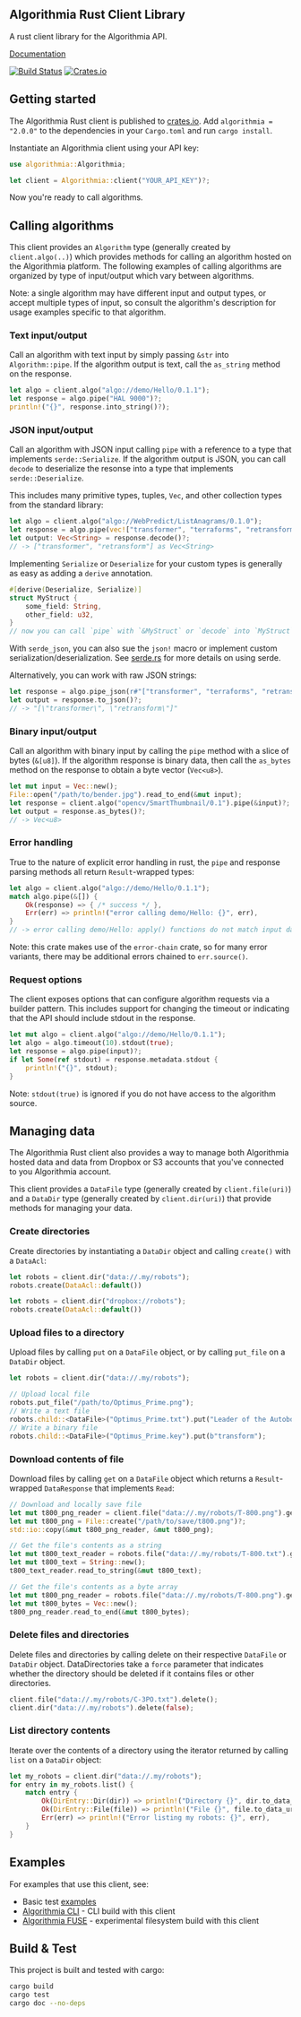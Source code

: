 Algorithmia Rust Client Library
-------------------------------

A rust client library for the Algorithmia API.

[Documentation](http://algorithmiaio.github.io/algorithmia-rust/algorithmia/)

[![Build Status](https://travis-ci.org/algorithmiaio/algorithmia-rust.svg)](https://travis-ci.org/algorithmiaio/algorithmia-rust)
[![Crates.io](https://img.shields.io/crates/v/algorithmia.svg?maxAge=2592000)](https://crates.io/crates/algorithmia)

## Getting started

The Algorithmia Rust client is published to [crates.io](https://crates.io/crates/algorithmia).
Add `algorithmia = "2.0.0"` to the dependencies in your `Cargo.toml` and run `cargo install`.

Instantiate an Algorithmia client using your API key:

```rust
use algorithmia::Algorithmia;

let client = Algorithmia::client("YOUR_API_KEY")?;
```

Now you're ready to call algorithms.

## Calling algorithms

This client provides an `Algorithm` type (generally created by `client.algo(..)`) which provides
methods for calling an algorithm hosted on the Algorithmia platform.
The following examples of calling algorithms are organized by type of input/output which vary between algorithms.

Note: a single algorithm may have different input and output types, or accept multiple types of input,
so consult the algorithm's description for usage examples specific to that algorithm.

### Text input/output

Call an algorithm with text input by simply passing `&str` into `Algorithm::pipe`.
If the algorithm output is text, call the `as_string` method on the response.

```rust
let algo = client.algo("algo://demo/Hello/0.1.1");
let response = algo.pipe("HAL 9000")?;
println!("{}", response.into_string()?);
```

### JSON input/output

Call an algorithm with JSON input calling `pipe` with a reference to a type that implements `serde::Serialize`.
If the algorithm output is JSON, you can call `decode` to deserialize the resonse into a type that implements `serde::Deserialize`.

This includes many primitive types, tuples, `Vec`, and other collection types from the standard library:

```rust
let algo = client.algo("algo://WebPredict/ListAnagrams/0.1.0");
let response = algo.pipe(vec!["transformer", "terraforms", "retransform"])?;
let output: Vec<String> = response.decode()?;
// -> ["transformer", "retransform"] as Vec<String>
```

Implementing `Serialize` or `Deserialize` for your custom types is generally as easy as adding a `derive` annotation.

```rust
#[derive(Deserialize, Serialize)]
struct MyStruct {
    some_field: String,
    other_field: u32,
}
// now you can call `pipe` with `&MyStruct` or `decode` into `MyStruct`
```

With `serde_json`, you can also sue the `json!` macro or implement custom serialization/deserialization.
See [serde.rs](https://serde.rs/) for more details on using serde.

Alternatively, you can work with raw JSON strings:

```rust
let response = algo.pipe_json(r#"["transformer", "terraforms", "retransform"]"#)?;
let output = response.to_json()?;
// -> "[\"transformer\", \"retransform\"]"
```

### Binary input/output

Call an algorithm with binary input by calling the `pipe` method with a slice of bytes (`&[u8]`).
If the algorithm response is binary data, then call the `as_bytes` method on the response
to obtain a byte vector (`Vec<u8>`).

```rust
let mut input = Vec::new();
File::open("/path/to/bender.jpg").read_to_end(&mut input);
let response = client.algo("opencv/SmartThumbnail/0.1").pipe(&input)?;
let output = response.as_bytes()?;
// -> Vec<u8>
```

### Error handling

True to the nature of explicit error handling in rust,
the `pipe` and response parsing methods all return `Result`-wrapped types:

```rust
let algo = client.algo("algo://demo/Hello/0.1.1");
match algo.pipe(&[]) {
    Ok(response) => { /* success */ },
    Err(err) => println!("error calling demo/Hello: {}", err),
}
// -> error calling demo/Hello: apply() functions do not match input data
```

Note: this crate makes use of the `error-chain` crate, so for many error variants,
there may be additional errors chained to `err.source()`.

### Request options

The client exposes options that can configure algorithm requests via a builder pattern.
This includes support for changing the timeout or indicating that the API should include stdout in the response.

```rust
let mut algo = client.algo("algo://demo/Hello/0.1.1");
let algo = algo.timeout(10).stdout(true);
let response = algo.pipe(input)?;
if let Some(ref stdout) = response.metadata.stdout {
    println!("{}", stdout);
}
```

Note: `stdout(true)` is ignored if you do not have access to the algorithm source.

## Managing data

The Algorithmia Rust client also provides a way to manage both Algorithmia hosted data
and data from Dropbox or S3 accounts that you've connected to you Algorithmia account.

This client provides a `DataFile` type (generally created by `client.file(uri)`)
and a `DataDir` type (generally created by `client.dir(uri)`) that provide methods for managing your data.

### Create directories

Create directories by instantiating a `DataDir` object and calling `create()` with a `DataAcl`:

```rust
let robots = client.dir("data://.my/robots");
robots.create(DataAcl::default())

let robots = client.dir("dropbox://robots");
robots.create(DataAcl::default())
```

### Upload files to a directory

Upload files by calling `put` on a `DataFile` object, or by calling `put_file` on a `DataDir` object.

```rust
let robots = client.dir("data://.my/robots");

// Upload local file
robots.put_file("/path/to/Optimus_Prime.png");
// Write a text file
robots.child::<DataFile>("Optimus_Prime.txt").put("Leader of the Autobots");
// Write a binary file
robots.child::<DataFile>("Optimus_Prime.key").put(b"transform");
```

### Download contents of file

Download files by calling `get` on a `DataFile` object
which returns a `Result`-wrapped `DataResponse` that implements `Read`:

```rust
// Download and locally save file
let mut t800_png_reader = client.file("data://.my/robots/T-800.png").get()?;
let mut t800_png = File::create("/path/to/save/t800.png")?;
std::io::copy(&mut t800_png_reader, &mut t800_png);

// Get the file's contents as a string
let mut t800_text_reader = robots.file("data://.my/robots/T-800.txt").get()?;
let mut t800_text = String::new();
t800_text_reader.read_to_string(&mut t800_text);

// Get the file's contents as a byte array
let mut t800_png_reader = robots.file("data://.my/robots/T-800.png").get()?;
let mut t800_bytes = Vec::new();
t800_png_reader.read_to_end(&mut t800_bytes);
```

### Delete files and directories

Delete files and directories by calling delete on their respective `DataFile` or `DataDir` object.
DataDirectories take a `force` parameter that indicates whether the directory should be deleted if it contains files or other directories.

```rust
client.file("data://.my/robots/C-3PO.txt").delete();
client.dir("data://.my/robots").delete(false);
```

### List directory contents

Iterate over the contents of a directory using the iterator returned by calling `list` on a `DataDir` object:

```rust
let my_robots = client.dir("data://.my/robots");
for entry in my_robots.list() {
    match entry {
        Ok(DirEntry::Dir(dir)) => println!("Directory {}", dir.to_data_uri()),
        Ok(DirEntry::File(file)) => println!("File {}", file.to_data_uri()),
        Err(err) => println!("Error listing my robots: {}", err),
    }
}
```

## Examples

For examples that use this client, see:

- Basic test [examples](https://github.com/algorithmiaio/algorithmia-rust/tree/master/examples)
- [Algorithmia CLI](https://github.com/algorithmiaio/algorithmia-cli) - CLI build with this client
- [Algorithmia FUSE](https://github.com/anowell/algorithmia-fuse) - experimental filesystem build with this client


## Build & Test

This project is built and tested with cargo:

```bash
cargo build
cargo test
cargo doc --no-deps
```
